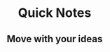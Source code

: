 <h1 style="text-align:center;">Quick Notes</h1>
<h2 style="text-align:center;">Move with your ideas</h2>
